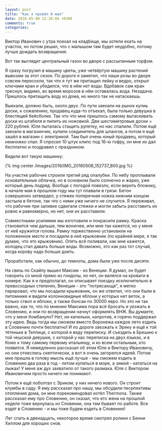 ```yaml
---
layout: post
title: "Как я провёл 8 мая"
date: 2016-05-08 12:20:04 +0300
comments: true
categories: 
---
```

Виктор Иванович с утра поехал на кладбище, мы хотели ехать на участок, но потом решил, что с малышом там будет неудобно, потому лучше дождать возвращения. 

Вот так выглядит центральный газон во дворе с рассыпанным торфом.

Я сразу погрузил в машину цветы, уже четвёртую машину растений вывозим за этот сезон. По дороге я заметил, что наши розы во дворе совсем пересохли, так что я тут же притащил лейку и ведро, открыл ключами кран и убедился, что в нём нет воды. Вдобавок сам кран треснул, видимо, во время морозов в нём оставалась вода. Незадача. Пришлось притащить воду из дома, но много так не натаскаешь.

Выехали, должно быть, около двух. По пути заехали на рынок купиь доски, к сожалению, продавец куда-то отъехал, была только девушка в блестящей бейсболке. Так что что мне пришлось самому вытаскивать доски из штабеля и пилить их ножовкой. Две шестиметровые доски = 220 рублей. Юля пыталась стащить рулетку, но нас спалили. Потом ещё заехали в магазинчик, купили соединитель для шлангов, а потом я ещё зашёл в магазин с электрикой. Там был очень юный продавец, который немножко спал. Я спросил 10 штук клипс под 16-ю гофру, он мне их дал бесплатно и поздравил с праздником.

Видели вот такую машинку:

{% img center /images/2016/IMG_20160508_152737_800.jpg %}

На участке рабочие строили третий ряд опалубки. По небу проплывали основательные облачка, но в основном было солнечно и жарко, уже который день подряд. Вообще с погодой повезло, если верить бложику, в начале мая в прошлом году мы тут плавали в грязи. Бетон совершенно затвердел, у стяжек поперечная ножка нижним концом застыла в бетоне, так что с ними уже ничего не случится. Я переживал, что рабочие при заливке сдвигали стяжки и могли забыть расставить их ровно и равномерно, но нет, они их расставили.

Совместными усилиями мы изготовили и покрасили рамку. Краска становится чем дальше, тем вонючее, или мне так кажется, но у меня от неё кружится голова. Рамку торжественно установили на положенное место и посадили в неё крыжовник (по крайней мере, я так думаю, что это крыжовник). Опять всё поливали, как мне кажется, колодец стал давать больше воды. Возможно, это как раз тот случай, когда корову надо больше доить.

Проработали, как обычно, до темноты, дома были уже после десяти.

На связь по Скайпу вышел Максим - из Венеции. Я думал, он будет говорить со мной прямо из гондолы, но нет, он валялся на кровати в номере. Как я и предполагал, он описывает поездку исключительно в превосходных степенях, Венеция - это "потрясающе", я метко парировал, что мы посадили крыжовник, он же ответил, что они были в питомнике и видели колонновидные яблони у которых нет веток, а только ствол и яблоки, а также бонсаи по 30000 евро. Но это не так важно, как то, что по мнению Максима пора всё бросать и уезжать в Словению, и они по возвращении начнут оформлять ВНЖ. Вы думаете, что у меня бомбануло? Нет, ни капельки, напротив, я горячо поддержал эту идею. Ведь тогда мы сможем вместо Воронежа каждое лето ездить в Словению почти бесплатно! И по дороге заезжать к Эрику и ещё к той тётеньке в Теплице, с которой я веду переписку. И съездить в Брешию к той чешской девушке, с которой у нас переписка на двух языках, и в Комо к тому самому первому итальянцу, и ко всем остальным, кто появится. Я немедленно рассказал об этом Юле и Виктору Ивановичу, но они отнеслись скептически, а вот я очень загорелся идеей. Потом мне пришла в голову мысль ещё лучше - мы сможем ездить в Словению два раза в год - летом купаться в море, а зимой - кататься на лыжах! У меня аж дух захватило от такого размаха. Юля с Виктором Ивановичем просто ничего не понимают.

Потом я ещё поболтал с Эриком, у них ничего нового. Он строит клумбы в саду. Я ему рассказал про нашу, мы обсудили песрпективы отопления дома, он мне порекомендовал котёл Thermona. Также рассказал ему про Словению, он сказал, что его жена на прошлой неделе тоже вернулась из Словении, она там бывает по работе. Все ездят в Словению - и мы тоже будем ездить в Словению!

Лег спать в двенадцать, некоторое время смотрел ролики с Бенни Хиллом для хороших снов.